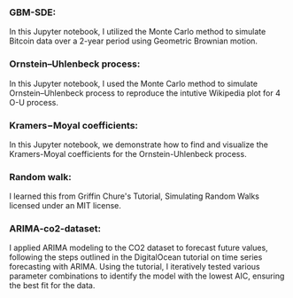 ### GBM-SDE:

In this Jupyter notebook, I utilized the Monte Carlo method to simulate Bitcoin data over a 2-year period using Geometric Brownian motion.

### Ornstein–Uhlenbeck process:

In this Jupyter notebook, I used the Monte Carlo method to simulate Ornstein–Uhlenbeck process to reproduce the intutive Wikipedia plot for 4 O-U process.

### Kramers−Moyal coefficients:

In this Jupyter notebook, we demonstrate how to find and visualize the Kramers-Moyal coefficients for the Ornstein-Uhlenbeck process. 

### Random walk:
I learned this from Griffin Chure's Tutorial, Simulating Random Walks licensed under an MIT license.

### ARIMA-co2-dataset:
I applied ARIMA modeling to the CO2 dataset to forecast future values, following the steps outlined in the DigitalOcean tutorial on time series forecasting with ARIMA. Using the tutorial, I iteratively tested various parameter combinations to identify the model with the lowest AIC, ensuring the best fit for the data.
